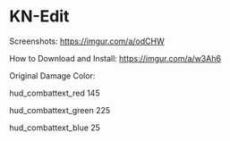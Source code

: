 # KN-Edit
Screenshots: https://imgur.com/a/odCHW

How to Download and Install: https://imgur.com/a/w3Ah6

Original Damage Color:

hud_combattext_red 145

hud_combattext_green 225

hud_combattext_blue 25
